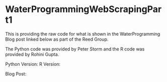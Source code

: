 # WaterProgrammingWebScrapingPart1

This is providing the raw code for what is shown in the WaterProgramming Blog post linked below as part of the Reed Group. 

The Python code was provided by Peter Storm and the R code was provided by Rohini Gupta. 

Python Version:
R Version:

Blog Post: 
